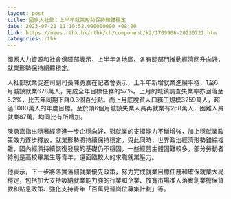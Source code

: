 ```yaml
---
layout: post
title: 國家人社部：上半年就業形勢保持總體穩定
date: 2023-07-21 11:10:52.000000000 +08:00
link: https://news.rthk.hk/rthk/ch/component/k2/1709906-20230721.htm
categories: rthk
---
```


國家人力資源和社會保障部表示，上半年各地區、各有關部門推動經濟回升向好，就業形勢保持總體穩定。

人社部就業促進司副司長陳勇嘉在記者會表示，上半年新增就業進展平穩，1至6月城鎮就業678萬人，完成全年目標任務的57%。上月的城鎮調查失業率亦回落至5.2%，比去年同期下降0.3個百分點。而上月底脫貧人口務工規模3259萬人，超過3000萬人的年度目標。至於頭6個月城鎮失業人員再就業有268萬人，困難人員就業87萬，均同比有所增加。

陳勇嘉指出隨著經濟進一步企穩向好，對就業的支撐能力不斷增強，加上穩就業政策效力逐步釋放，就業形勢將持續保持穩定。與此同時，世界政治經濟形勢錯綜複雜，國內經濟持續恢復發展的基礎仍不穩固，一些經營主體困難較多，部分勞動者特別是高校畢業生等青年，還面臨較大的求職就業壓力。

他表示，下一步將落實落細就業優先政策，努力完成就業目標任務和確保就業大局穩定，包括加大支持吸納就業能力強的行業和企業、放寬市場准入落實創業擔保貸款和貼息政策、強化支持青年「百萬見習崗位募集計劃」等。
